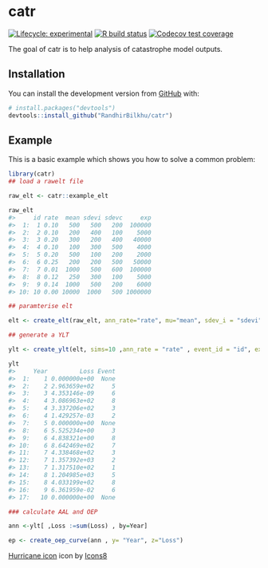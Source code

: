 
<!-- README.md is generated from README.Rmd. Please edit that file -->

# catr

<!-- badges: start -->

[![Lifecycle:
experimental](https://img.shields.io/badge/lifecycle-experimental-orange.svg)](https://www.tidyverse.org/lifecycle/#experimental)
[![R build
status](https://github.com/RandhirBilkhu/catr/workflows/R-CMD-check/badge.svg)](https://github.com/RandhirBilkhu/catr/actions)
[![Codecov test
coverage](https://codecov.io/gh/RandhirBilkhu/catr/branch/main/graph/badge.svg)](https://codecov.io/gh/RandhirBilkhu/catr?branch=main)
<!-- badges: end -->

The goal of catr is to help analysis of catastrophe model outputs.

## Installation

You can install the development version from
[GitHub](https://github.com/RandhirBilkhu/catr) with:

``` r
# install.packages("devtools")
devtools::install_github("RandhirBilkhu/catr")
```

## Example

This is a basic example which shows you how to solve a common problem:

``` r
library(catr)
## load a rawelt file

raw_elt <- catr::example_elt

raw_elt
#>     id rate  mean sdevi sdevc     exp
#>  1:  1 0.10   500   500   200  100000
#>  2:  2 0.10   200   400   100    5000
#>  3:  3 0.20   300   200   400   40000
#>  4:  4 0.10   100   300   500    4000
#>  5:  5 0.20   500   100   200    2000
#>  6:  6 0.25   200   200   500   50000
#>  7:  7 0.01  1000   500   600  100000
#>  8:  8 0.12   250   300   100    5000
#>  9:  9 0.14  1000   500   200    6000
#> 10: 10 0.00 10000  1000   500 1000000

## paramterise elt

elt <- create_elt(raw_elt, ann_rate="rate", mu="mean", sdev_i = "sdevi" , sdev_c = "sdevc", expval = "exp")

## generate a YLT 

ylt <- create_ylt(elt, sims=10 ,ann_rate = "rate" , event_id = "id", expval = "exp" , mu ="mean")

ylt
#>     Year         Loss Event
#>  1:    1 0.000000e+00  None
#>  2:    2 2.963659e+02     5
#>  3:    3 4.353146e-09     6
#>  4:    4 3.086963e+02     8
#>  5:    4 3.337206e+02     3
#>  6:    4 1.429257e-03     2
#>  7:    5 0.000000e+00  None
#>  8:    6 5.525234e+00     3
#>  9:    6 4.838321e+00     8
#> 10:    6 8.642469e+02     7
#> 11:    7 4.338468e+02     3
#> 12:    7 1.357392e+03     2
#> 13:    7 1.317510e+02     1
#> 14:    8 1.204985e+03     5
#> 15:    8 4.033199e+02     8
#> 16:    9 6.361959e-02     6
#> 17:   10 0.000000e+00  None

### calculate AAL and OEP

ann <-ylt[ ,Loss :=sum(Loss) , by=Year]

ep <- create_oep_curve(ann , y= "Year", z="Loss")
```

<a target="_blank" href="https://icons8.com/icons/set/hurricane">Hurricane
icon</a> icon by <a target="_blank" href="https://icons8.com">Icons8</a>
